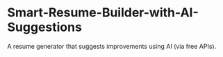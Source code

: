 # Smart-Resume-Builder-with-AI-Suggestions
A resume generator that suggests improvements using AI (via free APIs).
